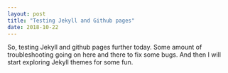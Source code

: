 ```yaml
---
layout: post
title: "Testing Jekyll and Github pages"
date: 2018-10-22
---
```


So, testing Jekyll and github pages further today. Some amount of troubleshooting going on here and there to fix some bugs. And then I will start exploring Jekyll themes for some fun.
